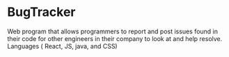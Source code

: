 # BugTracker
Web program that allows programmers to report and post issues found in their code for other engineers in their company to look at and help resolve. 
Languages ( React, JS, java, and CSS)
